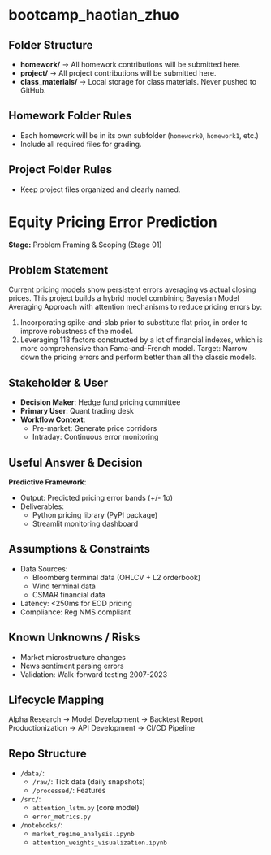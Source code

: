 # bootcamp_haotian_zhuo
## Folder Structure
- **homework/** → All homework contributions will be submitted here.
- **project/** → All project contributions will be submitted here.
- **class_materials/** → Local storage for class materials. Never pushed to
GitHub.

## Homework Folder Rules
- Each homework will be in its own subfolder (`homework0`, `homework1`, etc.)
- Include all required files for grading.
## Project Folder Rules
- Keep project files organized and clearly named.

# Equity Pricing Error Prediction  
**Stage:** Problem Framing & Scoping (Stage 01)  

## Problem Statement  
Current pricing models show persistent errors averaging vs actual closing prices. This project builds a hybrid model combining Bayesian Model Averaging Approach with attention mechanisms to reduce pricing errors by:  
1) Incorporating spike-and-slab prior to substitute flat prior, in order to improve robustness of the model.
2) Leveraging 118 factors constructed by a lot of financial indexes, which is more comprehensive than Fama-and-French model.
Target: Narrow down the pricing errors and perform better than all the classic models.

## Stakeholder & User  
- **Decision Maker**: Hedge fund pricing committee  
- **Primary User**: Quant trading desk  
- **Workflow Context**:  
  - Pre-market: Generate price corridors  
  - Intraday: Continuous error monitoring  

## Useful Answer & Decision  
**Predictive Framework**:  
- Output: Predicted pricing error bands (+/- 1σ)  
- Deliverables:  
  - Python pricing library (PyPI package)  
  - Streamlit monitoring dashboard   

## Assumptions & Constraints  
- Data Sources:  
  - Bloomberg terminal data (OHLCV + L2 orderbook)  
  - Wind terminal data
  - CSMAR financial data
- Latency: <250ms for EOD pricing  
- Compliance: Reg NMS compliant  

## Known Unknowns / Risks  
- Market microstructure changes  
- News sentiment parsing errors  
- Validation: Walk-forward testing 2007-2023  

## Lifecycle Mapping  
Alpha Research → Model Development → Backtest Report  
Productionization → API Development → CI/CD Pipeline  

## Repo Structure  
- `/data/`:  
  - `/raw/`: Tick data (daily snapshots)  
  - `/processed/`: Features  
- `/src/`:  
  - `attention_lstm.py` (core model)  
  - `error_metrics.py`  
- `/notebooks/`:  
  - `market_regime_analysis.ipynb`  
  - `attention_weights_visualization.ipynb`  
